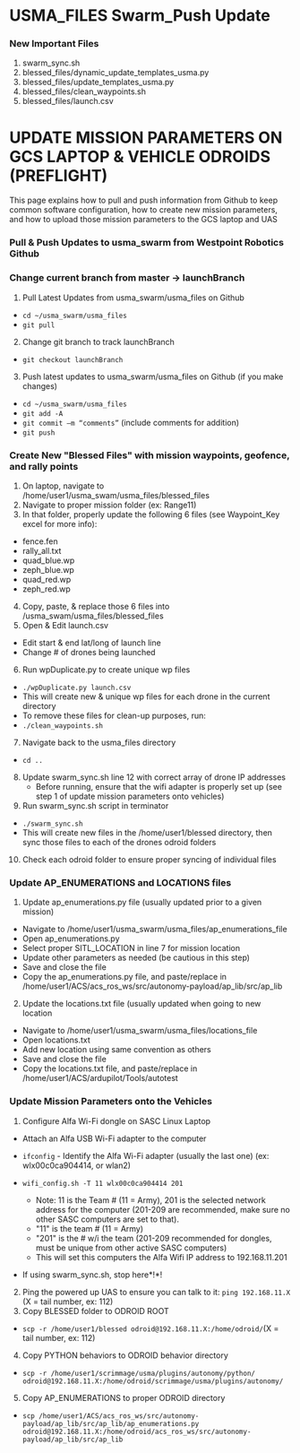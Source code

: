 # USMA_FILES Swarm_Push Update

### New Important Files
1. swarm_sync.sh
2. blessed_files/dynamic_update_templates_usma.py
3. blessed_files/update_templates_usma.py
4. blessed_files/clean_waypoints.sh
5. blessed_files/launch.csv

# UPDATE MISSION PARAMETERS ON GCS LAPTOP & VEHICLE ODROIDS (PREFLIGHT)

This page explains how to pull and push information from Github to keep common software configuration, how to create new mission parameters, and how to upload those mission parameters to the GCS laptop and UAS

### Pull & Push Updates to usma_swarm from Westpoint Robotics Github
### Change current branch from master -> launchBranch
1. Pull Latest Updates from usma_swarm/usma_files on Github
  * `cd ~/usma_swarm/usma_files`
  * `git pull`
2. Change git branch to track launchBranch
  * `git checkout launchBranch`
3. Push latest updates to usma_swarm/usma_files on Github (if you make changes)
  * `cd ~/usma_swarm/usma_files`
  * `git add -A`
  * `git commit –m “comments”` (include comments for addition)
  * `git push`

### Create New "Blessed Files" with mission waypoints, geofence, and rally points
1. On laptop, navigate to /home/user1/usma_swam/usma_files/blessed_files
2. Navigate to proper mission folder (ex: Range11)
3. In that folder, properly update the following 6 files (see Waypoint_Key excel for more info):
  * fence.fen
  * rally_all.txt
  * quad_blue.wp
  * zeph_blue.wp
  * quad_red.wp
  * zeph_red.wp
4. Copy, paste, & replace those 6 files into /usma_swam/usma_files/blessed_files
5. Open & Edit launch.csv
  * Edit start & end lat/long of launch line
  * Change # of drones being launched
6. Run wpDuplicate.py to create unique wp files
  * `./wpDuplicate.py launch.csv`
  * This will create new & unique wp files for each drone in the current directory
  * To remove these files for clean-up purposes, run:
  * `./clean_waypoints.sh`
7. Navigate back to the usma_files directory
  * `cd ..`
8. Update swarm_sync.sh line 12 with correct array of drone IP addresses
    - Before running, ensure that the wifi adapter is properly set up (see step 1 of update mission parameters onto vehicles)
9. Run swarm_sync.sh script in terminator
  * `./swarm_sync.sh`
  * This will create new files in the /home/user1/blessed directory, then sync those files to each of the drones odroid folders
10. Check each odroid folder to ensure proper syncing of individual files

### Update AP_ENUMERATIONS and LOCATIONS files
1. Update ap_enumerations.py file (usually updated prior to a given mission)
  * Navigate to /home/user1/usma_swarm/usma_files/ap_enumerations_file
  * Open ap_enumerations.py
  * Select proper SITL_LOCATION in line 7 for mission location
  * Update other parameters as needed (be cautious in this step)
  * Save and close the file
  * Copy the ap_enumerations.py file, and paste/replace in /home/user1/ACS/acs_ros_ws/src/autonomy-payload/ap_lib/src/ap_lib
2. Update the locations.txt file (usually updated when going to new location
  * Navigate to /home/user1/usma_swarm/usma_files/locations_file 
  * Open locations.txt    
  * Add new location using same convention as others
  * Save and close the file  
  * Copy the locations.txt file, and paste/replace in /home/user1/ACS/ardupilot/Tools/autotest

### Update Mission Parameters onto the Vehicles
1. Configure Alfa Wi-Fi dongle on SASC Linux Laptop  
  * Attach an Alfa USB Wi-Fi adapter to the computer  
  * `ifconfig` - Identify the Alfa Wi-Fi adapter (usually the last one) (ex: wlx00c0ca904414, or wlan2)  
  * `wifi_config.sh -T 11 wlx00c0ca904414 201` 
    - Note: 11 is the Team # (11 = Army), 201 is the selected network address for the computer (201-209 are recommended, make sure no other SASC computers are set to that).     
    - "11" is the team # (11 = Army)    
    - "201" is the # w/i the team (201-209 recommended for dongles, must be unique from other active SASC computers)    
    - This will set this computers the Alfa Wifi IP address to 192.168.11.201

  * If using swarm_sync.sh, stop here*!*!
2. Ping the powered up UAS to ensure you can talk to it: `ping 192.168.11.X` (X = tail number, ex: 112)
3. Copy BLESSED folder to ODROID ROOT
  * `scp -r /home/user1/blessed odroid@192.168.11.X:/home/odroid/`(X = tail number, ex: 112)
4. Copy PYTHON behaviors to ODROID behavior directory
  * `scp -r /home/user1/scrimmage/usma/plugins/autonomy/python/ odroid@192.168.11.X:/home/odroid/scrimmage/usma/plugins/autonomy/`
5. Copy AP_ENUMERATIONS to proper ODROID directory
  * `scp /home/user1/ACS/acs_ros_ws/src/autonomy-payload/ap_lib/src/ap_lib/ap_enumerations.py odroid@192.168.11.X:/home/odroid/acs_ros_ws/src/autonomy-payload/ap_lib/src/ap_lib`
